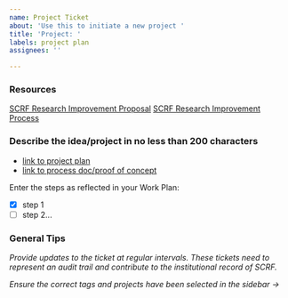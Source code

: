 ```yaml
---
name: Project Ticket
about: 'Use this to initiate a new project '
title: 'Project: '
labels: project plan
assignees: ''

---
```


### Resources

[SCRF Research Improvement Proposal](https://github.com/smartcontractresearchforum/research_team/blob/main/docs/SCRF_Research_Improvement_Proposal.md)
[SCRF Research Improvement Process](https://github.com/smartcontractresearchforum/research_team/blob/main/docs/SCRF_Research_Improvement_Process.md)

### Describe the idea/project in no less than 200 characters

- [link to project plan](#linkme)
- [link to process doc/proof of concept](#linkme)

Enter the steps as reflected in your Work Plan:

- [x] step 1
- [ ] step 2...

### General Tips

_Provide updates to the ticket at regular intervals. These tickets need to represent an audit trail and contribute to the institutional record of SCRF._

_Ensure the correct tags and projects have been selected in the sidebar ->_
